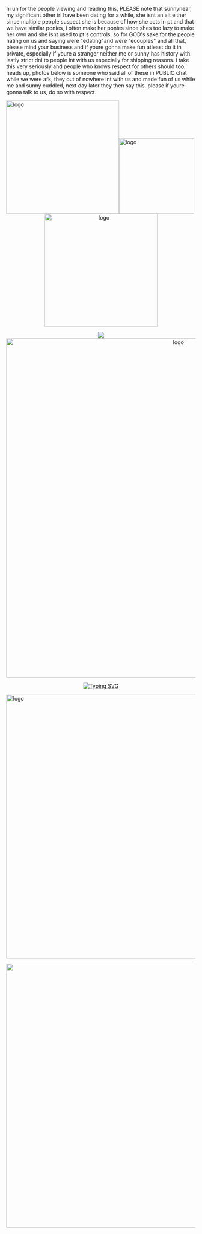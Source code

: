 hi uh for the people viewing and reading this, PLEASE note that sunnynear, my significant other irl have been dating for a while, she isnt an alt either since multiple people suspect she is because of how she acts in pt and that we have similar ponies, i often make her ponies since shes too lazy to make her own and she isnt used to pt's controls. so for GOD's sake for the people hating on us and saying were "edating"and were "ecouples" and all that, please mind your business and if youre gonna make fun atleast do it in private, especially if youre a stranger neither me or sunny has history with. lastly strict dni to people int with us especially for shipping reasons. i take this very seriously and people who knows respect for others should too.
heads up, photos below is someone who said all of these in PUBLIC chat while we were afk, they out of nowhere int with us and made fun of us while me and sunny cuddled, next day later they then say this. please if youre gonna talk to us, do so with respect.
<div align="left">
<img src="https://files.catbox.moe/cae6q9.jpeg" alt="logo"  width="300" height="auto" /><img src="https://files.catbox.moe/toeu5v.jpeg" alt="logo"  width="200" height="auto" />
  <div align="center">
<img src="https://files.catbox.moe/to81nt.jpeg" alt="logo"  width="300" height="auto" />

  
![](https://komarev.com/ghpvc/?username=Ovrpheus&label=stalkers:&color=e1cac2&style=plastic)
<img src="https://files.catbox.moe/zkhgbn.png" alt="logo"  width="900" height="auto" />

<p align="middle"><a href="https://git.io/typing-svg"><img src="https://readme-typing-svg.demolab.com?font=Fira+Code&size=18&pause=1000&color=707070&multiline=true&width=435&lines=Has+been+the+treasure+of+my+life." alt="Typing SVG" /></a></p>
<p align="left"> <img src="https://files.catbox.moe/gqz35d.png" alt="logo"  width="700" height="auto" /></p></p> <p align="right"><img src="https://files.catbox.moe/y2tof5.png" alt="logo"  width="700" height="auto" /></p>
